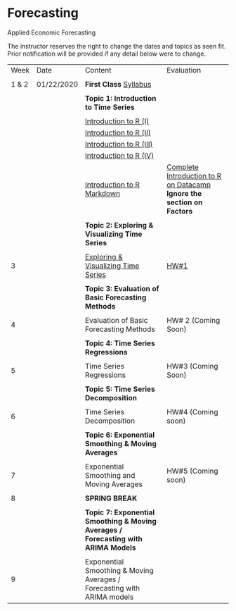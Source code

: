 # Forecasting
Applied Economic Forecasting

The instructor reserves the right to change the dates and topics as seen fit. Prior notification will be provided if any detail below were to change.

|         |                |                                                                                                                                                                                                    |                                                                                                                                    | 
|---------|----------------|----------------------------------------------------------------------------------------------------------------------------------------------------------------------------------------------------|------------------------------------------------------------------------------------------------------------------------------------| 
| Week      | Date             | Content                                 | Evaluation |
|           |                  |                                         |            |
| 1 & 2     | 01/22/2020       | **First Class** [Syllabus](Syllabus)    |            |
|           |                  |                                         |            |
|           |                  | **Topic 1: Introduction to Time Series**            |            |
|           |                  |                                         |            |
|           |                  | [Introduction to R (I)](Lectures/1.Introduction/R_intro_I.pdf)                  |            |
|           |                  | [Introduction to R (II)](Lectures/1.Introduction/R_intro_II.pdf)                 |            |
|           |                  | [Introduction to R (III)](Lectures/1.Introduction/R_intro_III.pdf)                |            |
|           |                  | [Introduction to R (IV)](Lectures/1.Introduction/R_intro_IV.pdf)                |            |
|           |                  | [Introduction to R Markdown](Lectures/1.Introduction/RMarkdown_Intro.pdf)             | [Complete Introduction to R on Datacamp](https://www.datacamp.com/courses/free-introduction-to-r/) **Ignore the section on Factors**           |
|           |                  |                                         |            |
|        |                  | **Topic 2: Exploring & Visualizing Time Series**     |            |
|          |                  | |            |
| 3         |                  | [Exploring & Visualizing Time Series](Lectures/2.Exploring%20&%20Visualizing%20Time%20Series/2-Visualizing-Time-Series.pdf)    |   [HW\#1](Homework/Homework1/Homework1_S2020.pdf)
|           |                  |                                         |            |
|          |                  | **Topic 3: Evaluation of Basic Forecasting Methods** |            |
|           |                  |                                         |            |
| 4         |                  | Evaluation of Basic Forecasting Methods | HW\# 2 (Coming Soon)           |
|           |                  |                                         |            |
|           |                  | **Topic 4: Time Series Regressions**    |            |
|           |                  |                                         |            |
|5          |                  | Time Series Regressions                 | HW\#3 (Coming Soon)           |
|           |                  |                                         |            |
|           |                  | **Topic 5: Time Series Decomposition**  |            |
|           |                  |                                         |            |
|6          |                  | Time Series Decomposition               | HW\#4 (Coming soon)           |
|           |                  |                                         |            |
|           |                  | **Topic 6: Exponential Smoothing & Moving Averages**    |            |
|           |                  |                                         |            |
|7          |                  | Exponential Smoothing and Moving Averages                 | HW\#5 (Coming soon)            |
|           |                  |                                         |            |
|8           |                  | **SPRING BREAK**                        |            |
|           |                  |                                         |            |
|           |                  | **Topic 7: Exponential Smoothing & Moving Averages / Forecasting with ARIMA Models**    |            |
|           |                  |                                         |            |
|9          |                  | Exponential Smoothing & Moving Averages / Forecasting with ARIMA models                 |             |
